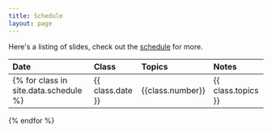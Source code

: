 ```yaml
---
title: Schedule
layout: page
---
```


Here's a listing of slides, check out the [schedule](/schedule) for more.

| Date | Class | Topics | Notes |
| :--- | :---- | :----- | :---- |
{% for class in site.data.schedule %} | {{ class.date }} | {{class.number}} | {{ class.topics }} | {{ class.notes }}  | 
{% endfor %}

